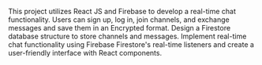 This project utilizes React JS and Firebase to develop a real-time chat functionality. Users can sign up, log in, join channels, and exchange messages and save them in an Encrypted format.
Design a Firestore database structure to store channels and messages.
Implement real-time chat functionality using Firebase Firestore's real-time listeners and create a user-friendly interface with React components.
